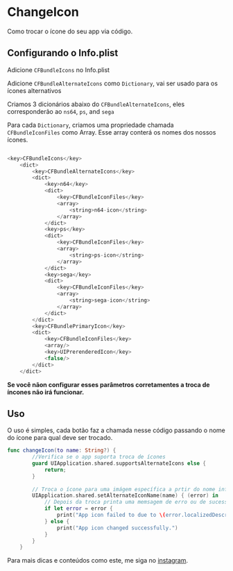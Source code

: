 # ChangeIcon

Como trocar o ícone do seu app via código.

## Configurando o Info.plist

Adicione `CFBundleIcons` no Info.plist

Adicione `CFBundleAlternateIcons` como `Dictionary`, vai ser usado para os ícones alternativos

Criamos 3 dicionários abaixo do `CFBundleAlternateIcons`, eles corresponderão ao `ns64`, `ps`, and `sega`

Para cada `Dictionary`, criamos uma propriedade chamada `CFBundleIconFiles` como Array. Esse array conterá os nomes dos nossos ícones.


```swift

<key>CFBundleIcons</key>
	<dict>
		<key>CFBundleAlternateIcons</key>
		<dict>
			<key>n64</key>
			<dict>
				<key>CFBundleIconFiles</key>
				<array>
					<string>n64-icon</string>
				</array>
			</dict>
			<key>ps</key>
			<dict>
				<key>CFBundleIconFiles</key>
				<array>
					<string>ps-icon</string>
				</array>
			</dict>
			<key>sega</key>
			<dict>
				<key>CFBundleIconFiles</key>
				<array>
					<string>sega-icon</string>
				</array>
			</dict>
		</dict>
		<key>CFBundlePrimaryIcon</key>
		<dict>
			<key>CFBundleIconFiles</key>
			<array/>
			<key>UIPrerenderedIcon</key>
			<false/>
		</dict>
	</dict>
  ```

**Se você nãon configurar esses parâmetros corretamentes a troca de íncones não irá funcionar.**

## Uso

O uso é simples, cada botão faz a chamada nesse código passando o nome do ícone para qual deve ser trocado.

```swift
func changeIcon(to name: String?) {
        //Verifica se o app suporta troca de ícones
        guard UIApplication.shared.supportsAlternateIcons else {
            return;
        }
        
        // Troca o ícone para uma imágem específica a prtir do nome informado
        UIApplication.shared.setAlternateIconName(name) { (error) in
            // Depois da troca printa uma memsagem de erro ou de sucesso.
            if let error = error {
                print("App icon failed to due to \(error.localizedDescription)")
            } else {
                print("App icon changed successfully.")
            }
        }
    }
```

Para mais dicas e conteúdos como este, me siga no [instagram](https://instagram.com/rapholivera).
